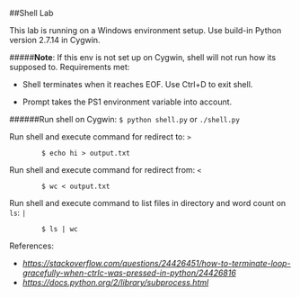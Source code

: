 ##Shell Lab
 
This lab is running on a Windows environment setup. Use build-in Python version 2.7.14 in Cygwin.

#####__Note__: If this env is not set up on Cygwin, shell will not run how its supposed to.
Requirements met:
- Shell terminates when it reaches EOF. Use Ctrl+D to exit shell.

- Prompt takes the PS1 environment variable into account. 

######Run shell on Cygwin: `$ python shell.py` or `./shell.py`

Run shell and execute command for redirect to: `>`

            $ echo hi > output.txt
Run shell and execute command for redirect from: `<`

            $ wc < output.txt

Run shell and execute command to list files in directory and word count on `ls`: `|`
        
            $ ls | wc
            

References: 

* *https://stackoverflow.com/questions/24426451/how-to-terminate-loop-gracefully-when-ctrlc-was-pressed-in-python/24426816*
* *https://docs.python.org/2/library/subprocess.html*